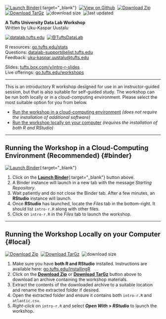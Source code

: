[![Launch Binder](https://mybinder.org/badge_logo.svg)](https://mybinder.org/v2/gh/tuftsdatalab/intro-r/binder?urlpath=rstudio){:target="_blank"}&nbsp;
[![View on Github](https://tuftsdatalab.github.io/badges/github.svg)](https://github.com/tuftsdatalab/intro-r)&nbsp;
[![Download Zip](https://tuftsdatalab.github.io/badges/zip.svg)](https://github.com/tuftsdatalab/intro-r/zipball/workshop)&nbsp;
[![Download TarGz](https://tuftsdatalab.github.io/badges/tgz.svg)](https://github.com/tuftsdatalab/intro-r/tarball/workshop)&nbsp;
![download size](https://img.shields.io/github/repo-size/tuftsdatalab/intro-r?label=download%20size)&nbsp;
![last updated](https://img.shields.io/github/last-commit/tuftsdatalab/intro-r?label=last%20updated)

**A Tufts University Data Lab Workshop**\
Written by Uku-Kaspar Uustalu

[![datalab.tufts.edu](https://tuftsdatalab.github.io/badges/datalab.svg)](https://sites.tufts.edu/datalab)&nbsp;
[![@TuftsDataLab](https://tuftsdatalab.github.io/badges/twitter.svg)](https://twitter.com/intent/follow?screen_name=tuftsdatalab)

R resources: [go.tufts.edu/stats](https://go.tufts.edu/stats)\
Questions: <datalab-support@elist.tufts.edu>\
Feedback: <uku-kaspar.uustalu@tufts.edu>

Slides: [tufts.box.com/v/intro-r-slides](https://tufts.box.com/v/intro-r-slides)\
Live offerings: [go.tufts.edu/workshops](https://go.tufts.edu/workshops)

---
This is an introductory R workshop designed for use in an instructor-guided session, but that is also suitable for self-guided study. The workshop can be run both locally or in a cloud-computing environment. Please select the most suitable option for you from below.

- [Run the workshop in a cloud-computing environment](#binder) *(does not require the installation of additional software)*
- [Run the workshop locally on your computer](#local) *(requires the installation of both R and RStudio)*

---
## Running the Workshop in a Cloud-Computing Environment (Recommended) {#binder}

[![Launch Binder](https://mybinder.org/badge_logo.svg)](https://mybinder.org/v2/gh/tuftsdatalab/intro-r/binder?urlpath=rstudio){:target="_blank"}

1. Click on the [**Launch Binder**](https://mybinder.org/v2/gh/tuftsdatalab/intro-r/binder?urlpath=rstudio){:target="_blank"} button above.
2. A Binder instance will launch in a new tab with the message *Starting Repository*.
3. Wait patiently and do not close the Binder tab. After a few minutes, an **RStudio** instance will launch.
4. Once **RStudio** has launched, locate the *Files* tab in the bottom-right. It should list `intro-r.R` along with other files.
5. Click on `intro-r.R` in the *Files* tab to launch the workshop.

---
## Running the Workshop Locally on your Computer {#local}

[![Download Zip](https://tuftsdatalab.github.io/badges/zip.svg)](https://github.com/tuftsdatalab/intro-r/zipball/workshop)&nbsp;
[![Download TarGz](https://tuftsdatalab.github.io/badges/tgz.svg)](https://github.com/tuftsdatalab/intro-r/tarball/workshop)&nbsp;
![download size](https://img.shields.io/github/repo-size/tuftsdatalab/intro-r?label=download%20size)

1. Make sure you have **both R and RStudio** installed. Instructions are available here: [go.tufts.edu/InstallingR](https://go.tufts.edu/InstallingR)
2. Click on the [**Download Zip**](https://github.com/tuftsdatalab/intro-r/zipball/workshop) or [**Download TarGz**](https://github.com/tuftsdatalab/intro-r/tarball/workshop) button above to download an archive containing the workshop materials.
3. Extract the contents of the downloaded archive to a suitable location and rename the extracted folder if desired.
4. Open the extracted folder and ensure it contains both `intro-r.R` and `atlantic.csv`.
5. *Right-click* on `intro-r.R` and select ***Open With > RStudio*** to launch the workshop.
